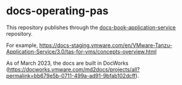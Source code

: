 # docs-operating-pas

This repository publishes through the [docs-book-application-service](https://github.com/pivotal-cf/docs-book-application-service/) repository.

For example, https://docs-staging.vmware.com/en/VMware-Tanzu-Application-Service/3.0/tas-for-vms/concepts-overview.html

As of March 2023, the docs are built in DocWorks (https://docworks.vmware.com/md2docs/projects/all?permalink=bb679e5b-0711-499a-ad91-9bfab102dcff).
